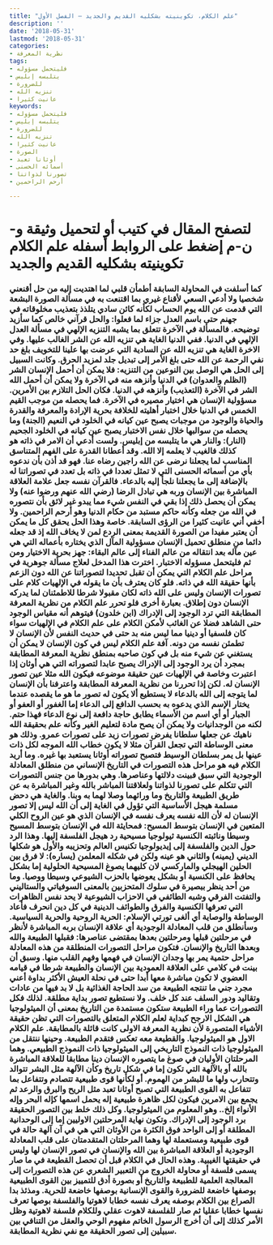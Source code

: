 ```yaml
---
title: "علم الكلام، تكوينيته بشكليه القديم والجديد – الفصل الأول"
description: ''
date: '2018-05-31'
lastmod: '2018-05-31'
categories:
- نظرية المعرفة
tags:
- فليتحمل مسؤوله
- يتلبسه إبليس
- للضرورة
- تنزيه الله
- عانيت كثيرا
keywords:
- فليتحمل مسؤوله
- يتلبسه إبليس
- للضرورة
- تنزيه الله
- عانيت كثيرا
- الصورة
- أوثانا تعبد
- أسمائه الحسنى
- تصورنا لذواتنا
- أرحم الراحمين

---
```

# **لتصفح المقال في كتيب أو لتحميل وثيقة و-ن-م إضغط على الروابط أسفله** **علم الكلام تكوينيته بشكليه القديم والجديد**

### كما أسلفت في المحاولة السابقة أطمأن قلبي لما اهتديت إليه من حل أقنعني شخصيا ولا أدعي السعي لأقناع غيري بما اقتنعت به في مسألة الصورة البشعة التي قدمت عن الله يوم الحساب لكأنه كائن سادي يتلذذ بتعذيب مخلوقاته في جهنم حتى باسم العدل جزاء لما فعلوا: والحل قرآني خالص كما سأزيد توضيحه. فالمسألة في الآخرة تتعلق بما يشبه التنزيه الإلهي في مسألة العدل الإلهي في الدنيا. ففي الدنيا الغاية هي تنزيه الله عن الشر الغالب عليها. وفي الاخرة الغاية هي تنزيه الله عن السادية التي عرضت بها علينا للتخويف بلغ حد نفي الرحمة عن الله حتى بلغ الأمر إلى تبديل جلد لمزيد الحرق. وكانت السبيل إلى الحل هي الوصل بين النوعين من التنزيه: فلا يمكن أن أحمل الإنسان الشر (الظلم والعدوان) في الدنيا وأنزهه منه في الآخرة ولا يمكن أن أحمل الله الشر في الآخرة (التعذيب) وأنزهه في الدنيا. فكان الحل التلازم بين الأمرين. مسؤولية الإنسان هي اختيار مصيره في الآخرة. فما يحصله من موجب القيم الخمس في الدنيا خلال اختبار أهليته للخلافة بحرية الإرادة والمعرفة والقدرة والحياة والوجود من موجبات يصبح عين كيانه في الخلود في النعيم (الجنة) وما يحصله من سوالبها خلال نفس الاختبار يصبح عين كيانه في الخلود الجحيم (النار): والنار هي ما يتلبسه من إبليس. ولست أدعي أن الامر في ذاته هو كذلك فالغيب لا يعلمه إلا الله. وقد أعطانا القدرة على الفهم المتناسق المناسب لما يجعلنا نرضى عن الله راجين رضاه عنا. فهو قد أذن بأن ندعوه بأي من أسمائه الحسنى التي لا تمثل تعددا في ذاته بل تعدد في تصوراتنا له بالإضافة إلى ما يجعلنا نلجأ إليه بالدعاء. فالقرآن نفسه جعل علامة العلاقة المباشرة بين الإنسان وربه هي تبادل الرضا (رضي الله عنهم ورضوا عنه) ولا يمكن أن يحصل ذلك إذا بقي في النفس شيء مما يبدو غير لائق بأن نتصوره في الله من جعله وكأنه حاكم مستبد من حكام الدنيا وهو أرحم الراحمين. ولا أخفي أني عانيت كثيرا من الرؤى السابقة. خاصة وهذا الحل يحقق كل ما يمكن أن يعتبر مفيدا من الصورة القديمة بمعنى الردع لمن لا يخاف الله إذ قد جعله دائما من منطلق تحميل الإنسان مسؤولية المآل الذي يختاره بأعماله التي هي عين مآله بعد انتقاله من عالم الفناء إلى عالم البقاء: جهز بحرية الاختيار ومن ثم فليتحمل مسؤوله الاختبار. اخترت هذا المدخل لعلاج مسألة جوهرية في مراحل علم الكلام التي يمكن أن تقبل تحديدا لتصوراتنا عن الله دون الزعم بأنها حقيقة الله في ذاته. فلو كان يعترف بأن ما يقوله في الإلهيات كلام على تصورات الإنسان وليس على الله ذاته لكان مقبولا شرطا للاطمئنان لما يدركه الإنسان دون إطلاق. بعبارة أخرى فلو تحرر علم الكلام من نظرية المعرفة المطابقة التي ترد الوجود إلى الإدراك (ابن خلدون) فيتوهم أنه مقياس الوجود حتى الشاهد فضلا عن الغائب لأمكن الكلام على علم الكلام في الإلهيات سواء كان فلسفيا أو دينيا مما ليس منه بد حتى في حديث النفس لأن الإنسان لا تطمئن نفسه من دونه. آفة علم الكلام ليس في كون الإنسان لا يمكن أن يستغني عن شيء منه بل في كون صاحبه بمنطق نظرية المعرفة المطابقة بمجرد أن يرد الوجود إلى الإدراك يصبح عابدا لتصوراته التي هي أوثان إذا اعتبرت وخاصة في الإلهيات عين حقيقة موضوعه فيكون الله مثلا عين تصور الإنسان له. لكن إذا تحررنا من نظرية المعرفة المطابقة واعترفنا بأن الإنسان لما يتوجه إلى الله بالدعاء لا يستطيع ألا يكون له تصور ما هو ما يقصده عندما يختار الإسم الذي يدعوه به بحسب الدافع إلى الدعاء إما الغفور أو العفو أو الجبار أو أي اسم من الأسماء يطابق حاجة دافعة إلى نوع الدعاء فهذا حتم. لكنه من الوجدانيات ولا يمكن أن يصح مادة لتعليم الغير وكأنه علم بحقيقة الله ناهيك عن جعلها سلطانا يفرض تصورات زيد على تصورات عمرو. وذلك هو معنى الوساطة التي تجعل القرآن مثلا لا يكون خطاب الله الموجه لكل ذات عينها بل يمر بسلطان الوسيط فتصبح تصوراته أوثانا يستعبد بها غيره. وما أريد الكلام فيه هو مراحل هذه التصورات في التاريخ الإنساني من منطلق المعادلة الوجودية التي سبق فبينت دلالتها وعناصرها. وهي بدورها من جنس التصورات التي تتكلم على تصورنا لذواتنا ولعلاقتنا المباشر بالله وغير المباشرة به عن طريق الطبيعة والتاريخ وما ورائهما وصلا لهما به وبنا. والغاية هي دحض مسلمة هيجل الأساسية التي تؤول في الغاية إلى أن الله ليس إلا تصور الإنسان له لأن الله نفسه يعرف نفسه في الإنسان الذي هو عين الروح الكلي المتعين في الإنسان بتوسط المسيح: فمحايثة الله في الإنسان بتوسط المسيح وسيطا ونائبته الكنسية ثيولوجيا مسيحية رد هيجل الفلسفة إليها. وهذا الرد حول الدين والفلسفة إلى إيديولوجيا تكنيس العالم وتحزيبه والأول هو شكلها الديني (يمينه) والثاني هو عينه ولكن في شكله المعلمن (يساره): لا فرق بين الحلين الهيجلي والماركسي لان كليهما يصوغ المسيحية الحلولية إما بشكل يحافظ على الكنسية أو بشكل يعوضها بالحزب الشيوعي وسيطا ووصيا. وما من أحد ينظر ببصيرة في سلوك المتحزبين بالمعنى السوفياتي والستاليني والتفتت الفرقي وشبه الطائفي في الاحزاب الشيوعية لا يحد نفس الظاهرات التي تعرفها الكنسية والفرق والطوائف الدينية في كل دين انحرف فأعاد الوساطة والوصاية أي ألغى تورتي الإسلام: الحرية الروحية والحرية السياسية. وسأنطلق من قلب المعادلة الوجودية أي علاقة الإنسان بربه المباشرة لأنظر في مرحلتين قبلها ومرحلتين بعدها بمقتضى عناصرها: فقبلها الطبيعة والله وبعدها التاريخ والإنسان. فتكون مراحل التصورات المنطلقة من هذه المعادلة مراحل حتمية يمر بها وجدان الإنسان في فهمها وفهم القلب منها. وسبق أن بينت في كلامي على العلاقة العمودية بين الإنسان والطبيعة شرطا في قيامه العضوي لا تكون مباشرة معها أبدا حتى في نحلة العيش الأكثر بداوة أعني مجرد جني ما تنتجه الطبيعة من سد الحاجة الغذائية بل لا بد فيها من عادات وتقاليد ودور السلف عند كل خلف. ولا نستطيع تصور بداية مطلقة. لذلك فكل التصورات عما وراء الطبيعة ستكون مستمدة من التاريخ بمعنى أن الميثولوجيا هي الشكل الارجح كبداية لعلم الكلام المتعلق بالتصورات التي تظن حقيقة الأشياء المتصورة لأن نظرية المعرفة الاولى كانت قائلة بالمطابقة. علم الكلام الاول هو الميثولوجيا. والقطيعة معه تعكس فتقدم الطبيعة. وحينها ننتقل من الميثولوجيا ذات النموذج التاريخي إلى الميثولوجيا ذات النموذج الطبيعي. وهما المرحلتان الأوليان في صوغ ما يتصوره الإنسان دينا مطابقا للعلاقة المباشرة بالله أو بالآلهة التي تكون إما في شكل تاريخ وكأن الآلهة مثل البشر تتوالد وتتحارب ولها ما للبشر من الهموم. أو لكأنها قوى طبيعية تتصادم وتتفاعل بما تتفاعل به القوى الطبيعة التي تصبح أوثانا تعبد مثل الريح والبرق والرعد ثم يجمع بين الامرين فيكون لكل ظاهرة طبيعية إله يحمل اسمها كإله البحر وإله الأنواء إلخ.. وهو المعلوم من الميثولوجيا. وكل ذلك خلط بين التصور الحقيقة برد الوجود إلى الإدراك. وتكون نهاية المرحلتين الاوليين إما إلى الوحدانية المطلقة أو إلى الواحد فوق الكثرة من الأوثان التي هي في آن آلهة حالة في قوى طبيعية ومستعملة لها وهما المرحلتان المتقدمتان على قلب المعادلة الوجودية أو العلاقة المباشرة بين الله والإنسان في تصور الإنسان لها وليس في حقيقتها الغيبية. وهذه الحال في الكلام قبل أن تحصل القطيعة في ما صار يسمى فلسفة أو محاولة الخروج من التعبير الشعري عن هذه التصورات إلى المعالجة العلمية للطبيعة والتاريخ أو بصورة أدق للتمييز بين القوى الطبيعية بوصفها خاضعة للضرورة والقوى الإنسانية بوصفها خاضعة للحرية. ومذئذ بدا الصراع بين الكلام بوصفه يعرف نفسه خطابا لاهوتيا والفلسفة بوصها تعرف نفسها خطابا عقليا ثم صار للفلسفة لاهوت عقلي وللكلام فلسفة لاهوتية وظل الأمر كذلك إلى أن أخرج الرسول الخاتم مفهوم الوحي والعقل من التنافي بين سبيلين إلى تصور الحقيقة مع نفي نظرية المطابقة.

###